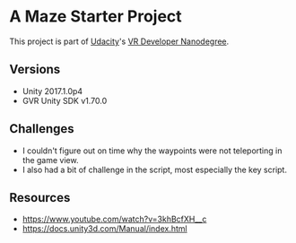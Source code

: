 # A Maze Starter Project

This project is part of [Udacity](https://www.udacity.com "Udacity - Be in demand")'s [VR Developer Nanodegree](https://www.udacity.com/course/vr-developer-nanodegree--nd017).

## Versions
- Unity 2017.1.0p4
- GVR Unity SDK v1.70.0

## Challenges
- I couldn't figure out on time why the waypoints were not teleporting in the game view.
- I also had a bit of challenge in the script, most especially the key script.

## Resources
- https://www.youtube.com/watch?v=3khBcfXH__c
- https://docs.unity3d.com/Manual/index.html
